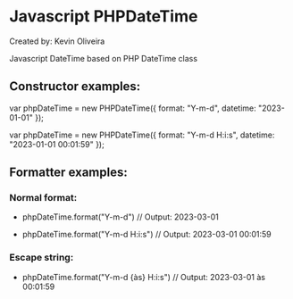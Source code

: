 # Javascript PHPDateTime
Created by: Kevin Oliveira

Javascript DateTime based on PHP DateTime class 

## Constructor examples:

var phpDateTime = new PHPDateTime({ format: "Y-m-d", datetime: "2023-01-01" });

var phpDateTime = new PHPDateTime({ format: "Y-m-d H:i:s", datetime: "2023-01-01 00:01:59" });

## Formatter examples:

### Normal format:

- phpDateTime.format("Y-m-d") // Output: 2023-03-01

- phpDateTime.format("Y-m-d H:i:s") // Output: 2023-03-01 00:01:59

### Escape string:

- phpDateTime.format("Y-m-d {às} H:i:s") // Output: 2023-03-01 às 00:01:59
